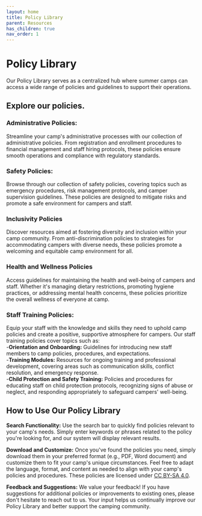 ```yaml
---
layout: home
title: Policy Library
parent: Resources
has_children: true
nav_order: 1
---
```


# **Policy Library**  

Our Policy Library serves as a centralized hub where summer camps can access a wide range of policies and guidelines to support their operations.  
 
## Explore our policies.  

### Administrative Policies:  
Streamline your camp's administrative processes with our collection of administrative policies. From registration and enrollment procedures to financial management and staff hiring protocols, these policies ensure smooth operations and compliance with regulatory standards.  
### Safety Policies:  
Browse through our collection of safety policies, covering topics such as emergency procedures, risk management protocols, and camper supervision guidelines. These policies are designed to mitigate risks and promote a safe environment for campers and staff.  
### Inclusivity Policies  
Discover resources aimed at fostering diversity and inclusion within your camp community. From anti-discrimination policies to strategies for accommodating campers with diverse needs, these policies promote a welcoming and equitable camp environment for all.  
### Health and Wellness Policies  
Access guidelines for maintaining the health and well-being of campers and staff. Whether it's managing dietary restrictions, promoting hygiene practices, or addressing mental health concerns, these policies prioritize the overall wellness of everyone at camp.  
### Staff Training Policies:  
Equip your staff with the knowledge and skills they need to uphold camp policies and create a positive, supportive atmosphere for campers. Our staff training policies cover topics such as:  
   -**Orientation and Onboarding:** Guidelines for introducing new staff members to camp policies, procedures, and expectations.  
   -**Training Modules:** Resources for ongoing training and professional development, covering areas such as communication skills, conflict resolution, and emergency response.  
   -**Child Protection and Safety Training:** Policies and procedures for educating staff on child protection protocols, recognizing signs of abuse or neglect, and responding appropriately to safeguard campers' well-being.  

## How to Use Our Policy Library  

**Search Functionality:** Use the search bar to quickly find policies relevant to your camp's needs. Simply enter keywords or phrases related to the policy you're looking for, and our system will display relevant results.  

**Download and Customize:** Once you've found the policies you need, simply download them in your preferred format (e.g., PDF, Word document) and customize them to fit your camp's unique circumstances. Feel free to adapt the language, format, and content as needed to align with your camp's policies and procedures. These policies are licensed under [CC BY-SA 4.0](http://creativecommons.org/licenses/by-sa/4.0/).  

**Feedback and Suggestions:** We value your feedback! If you have suggestions for additional policies or improvements to existing ones, please don't hesitate to reach out to us. Your input helps us continually improve our Policy Library and better support the camping community.  
